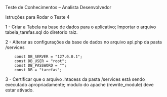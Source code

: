 Teste de Conhecimentos – Analista Desenvolvedor 

Istruções para Rodar o Teste 4

1 - Criar a Tabela na base de dados para o aplicativo; Importar o arquivo tabela_tarefas.sql do diretorio raiz.

2 - Alterar as configurações da base de dados no arquivo api.php da pasta /services

		const DB_SERVER = "127.0.0.1";
		const DB_USER = "root";
		const DB_PASSWORD = "";
		const DB = "tarefas";

3 - Certificar que o arquivo .htacess da pasta /services está sendo executado apropriadamente; modulo do apache (rewrite_module) deve estar ativado.

